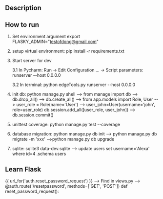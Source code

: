 ## Description


## How to run
1. Set environment argument
export FLASKY_ADMIN="testofdong@gmail.com"

2. setup virtual environment: pip install -r requirements.txt

3. Start server for dev

    3.1 In Pycharm: Run -> Edit Configuration ... -> Script parameters: runserver --host 0.0.0.0
    
    3.2 In terminal: python edgeTools.py runserver --host 0.0.0.0

4. init db: python manage.py shell  --> from manage import db
--> db.drop_all() --> db.create_all() --> from app.models import Role, User
--> user_role = Role(name='User') --> user_john=User(username='john', role=user_role)
db.session.add_all([user_role, user_john]) --> db.session.commit()

5. unittest coverage: python manage.py test --coverage

6. database migration: python manage.py db init  --> python manage.py db migrate -m 'xxx' -->python manage.py db upgrade

7. sqlite: sqlite3 data-dev.sqlite --> update users set username='Alexa' where id=4
.schema users



## Learn Flask
{{ url_for('auth.reset_password_request') }} --> Find in views.py --> 
@auth.route('/resetpassword', methods=['GET', 'POST'])
def reset_password_request():


    
